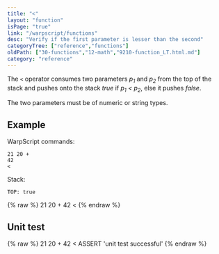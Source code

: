 ```yaml
---
title: "<"
layout: "function"
isPage: "true"
link: "/warpscript/functions"
desc: "Verify if the first parameter is lesser than the second"
categoryTree: ["reference","functions"]
oldPath: ["30-functions","12-math","9210-function_LT.html.md"]
category: "reference"
---
```

 

The `<` operator consumes two parameters *p<sub>1</sub>* and *p<sub>2</sub>* from the top of the stack 
and pushes onto the stack *true* if  *p<sub>1</sub> < p<sub>2</sub>*, else it pushes *false*.

The two parameters must be of numeric or string types.


## Example ##

WarpScript commands:

    21 20 + 
    42 
    <

Stack: 

    TOP: true

{% raw %}
<warp10-warpscript-widget backend="{{backend}}"  exec-endpoint="{{execEndpoint}}">21 20 + 
42 
<
</warp10-warpscript-widget>
{% endraw %}    


## Unit test ##

{% raw %}
<warp10-warpscript-widget backend="{{backend}}"  exec-endpoint="{{execEndpoint}}">21 20 + 
42 
< ASSERT
'unit test successful'
</warp10-warpscript-widget>
{% endraw %}        
